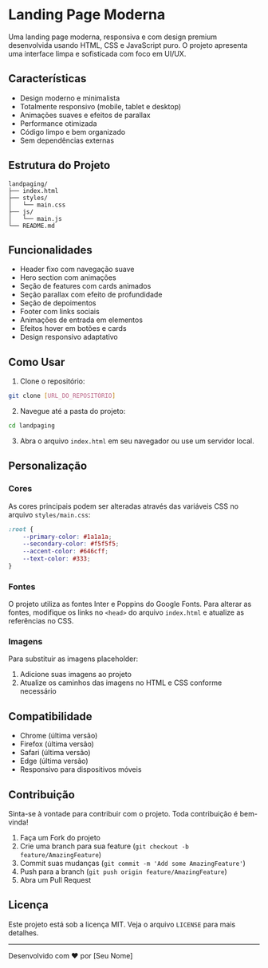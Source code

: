 # Landing Page Moderna

Uma landing page moderna, responsiva e com design premium desenvolvida usando HTML, CSS e JavaScript puro. O projeto apresenta uma interface limpa e sofisticada com foco em UI/UX.

## Características

- Design moderno e minimalista
- Totalmente responsivo (mobile, tablet e desktop)
- Animações suaves e efeitos de parallax
- Performance otimizada
- Código limpo e bem organizado
- Sem dependências externas

## Estrutura do Projeto

```
landpaging/
├── index.html
├── styles/
│   └── main.css
├── js/
│   └── main.js
└── README.md
```

## Funcionalidades

- Header fixo com navegação suave
- Hero section com animações
- Seção de features com cards animados
- Seção parallax com efeito de profundidade
- Seção de depoimentos
- Footer com links sociais
- Animações de entrada em elementos
- Efeitos hover em botões e cards
- Design responsivo adaptativo

## Como Usar

1. Clone o repositório:
```bash
git clone [URL_DO_REPOSITÓRIO]
```

2. Navegue até a pasta do projeto:
```bash
cd landpaging
```

3. Abra o arquivo `index.html` em seu navegador ou use um servidor local.

## Personalização

### Cores
As cores principais podem ser alteradas através das variáveis CSS no arquivo `styles/main.css`:

```css
:root {
    --primary-color: #1a1a1a;
    --secondary-color: #f5f5f5;
    --accent-color: #646cff;
    --text-color: #333;
}
```

### Fontes
O projeto utiliza as fontes Inter e Poppins do Google Fonts. Para alterar as fontes, modifique os links no `<head>` do arquivo `index.html` e atualize as referências no CSS.

### Imagens
Para substituir as imagens placeholder:
1. Adicione suas imagens ao projeto
2. Atualize os caminhos das imagens no HTML e CSS conforme necessário

## Compatibilidade

- Chrome (última versão)
- Firefox (última versão)
- Safari (última versão)
- Edge (última versão)
- Responsivo para dispositivos móveis

## Contribuição

Sinta-se à vontade para contribuir com o projeto. Toda contribuição é bem-vinda!

1. Faça um Fork do projeto
2. Crie uma branch para sua feature (`git checkout -b feature/AmazingFeature`)
3. Commit suas mudanças (`git commit -m 'Add some AmazingFeature'`)
4. Push para a branch (`git push origin feature/AmazingFeature`)
5. Abra um Pull Request

## Licença

Este projeto está sob a licença MIT. Veja o arquivo `LICENSE` para mais detalhes.

---

Desenvolvido com ❤️ por [Seu Nome]
